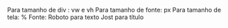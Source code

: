 Para tamanho de div : vw e vh 
Para tamanho de fonte: px
Para tamanho de tela: %
Fonte: Roboto para texto
       Jost para título

       